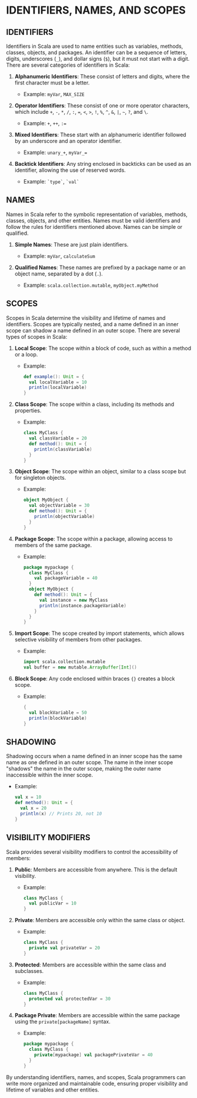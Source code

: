 # IDENTIFIERS, NAMES, AND SCOPES

## IDENTIFIERS

Identifiers in Scala are used to name entities such as variables, methods, classes, objects, and packages. An identifier can be a sequence of letters, digits, underscores (`_`), and dollar signs (`$`), but it must not start with a digit. There are several categories of identifiers in Scala:

1. **Alphanumeric Identifiers**: These consist of letters and digits, where the first character must be a letter. 
   - Example: `myVar`, `MAX_SIZE`

2. **Operator Identifiers**: These consist of one or more operator characters, which include `+`, `-`, `*`, `/`, `:`, `=`, `<`, `>`, `!`, `%`, `^`, `&`, `|`, `~`, `?`, and `\`.
   - Example: `+`, `++`, `:=`

3. **Mixed Identifiers**: These start with an alphanumeric identifier followed by an underscore and an operator identifier.
   - Example: `unary_+`, `myVar_=` 

4. **Backtick Identifiers**: Any string enclosed in backticks can be used as an identifier, allowing the use of reserved words.
   - Example: `` `type` ``, `` `val` ``

## NAMES

Names in Scala refer to the symbolic representation of variables, methods, classes, objects, and other entities. Names must be valid identifiers and follow the rules for identifiers mentioned above. Names can be simple or qualified.

1. **Simple Names**: These are just plain identifiers.
   - Example: `myVar`, `calculateSum`

2. **Qualified Names**: These names are prefixed by a package name or an object name, separated by a dot (`.`).
   - Example: `scala.collection.mutable`, `myObject.myMethod`

## SCOPES

Scopes in Scala determine the visibility and lifetime of names and identifiers. Scopes are typically nested, and a name defined in an inner scope can shadow a name defined in an outer scope. There are several types of scopes in Scala:

1. **Local Scope**: The scope within a block of code, such as within a method or a loop.
   - Example:
     ```scala
     def example(): Unit = {
       val localVariable = 10
       println(localVariable)
     }
     ```

2. **Class Scope**: The scope within a class, including its methods and properties.
   - Example:
     ```scala
     class MyClass {
       val classVariable = 20
       def method(): Unit = {
         println(classVariable)
       }
     }
     ```

3. **Object Scope**: The scope within an object, similar to a class scope but for singleton objects.
   - Example:
     ```scala
     object MyObject {
       val objectVariable = 30
       def method(): Unit = {
         println(objectVariable)
       }
     }
     ```

4. **Package Scope**: The scope within a package, allowing access to members of the same package.
   - Example:
     ```scala
     package mypackage {
       class MyClass {
         val packageVariable = 40
       }
       object MyObject {
         def method(): Unit = {
           val instance = new MyClass
           println(instance.packageVariable)
         }
       }
     }
     ```

5. **Import Scope**: The scope created by import statements, which allows selective visibility of members from other packages.
   - Example:
     ```scala
     import scala.collection.mutable
     val buffer = new mutable.ArrayBuffer[Int]()
     ```

6. **Block Scope**: Any code enclosed within braces `{}` creates a block scope.
   - Example:
     ```scala
     {
       val blockVariable = 50
       println(blockVariable)
     }
     ```

## SHADOWING

Shadowing occurs when a name defined in an inner scope has the same name as one defined in an outer scope. The name in the inner scope "shadows" the name in the outer scope, making the outer name inaccessible within the inner scope.

- Example:
  ```scala
  val x = 10
  def method(): Unit = {
    val x = 20
    println(x) // Prints 20, not 10
  }
  ```

## VISIBILITY MODIFIERS

Scala provides several visibility modifiers to control the accessibility of members:

1. **Public**: Members are accessible from anywhere. This is the default visibility.
   - Example:
     ```scala
     class MyClass {
       val publicVar = 10
     }
     ```

2. **Private**: Members are accessible only within the same class or object.
   - Example:
     ```scala
     class MyClass {
       private val privateVar = 20
     }
     ```

3. **Protected**: Members are accessible within the same class and subclasses.
   - Example:
     ```scala
     class MyClass {
       protected val protectedVar = 30
     }
     ```

4. **Package Private**: Members are accessible within the same package using the `private[packageName]` syntax.
   - Example:
     ```scala
     package mypackage {
       class MyClass {
         private[mypackage] val packagePrivateVar = 40
       }
     }
     ```

By understanding identifiers, names, and scopes, Scala programmers can write more organized and maintainable code, ensuring proper visibility and lifetime of variables and other entities.

